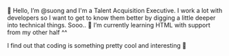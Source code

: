 👋 Hello, I’m @suong and I'm a Talent Acquisition Executive. 
I work a lot with developers so I want to get to know them better by digging a little deeper into technical things.
Sooo..
🌱 I’m currently learning HTML with support from my other half ^^

I find out that coding is something pretty cool and interesting 💞️ 

<!---
thaosuongtruong/thaosuongtruong is a ✨ special ✨ repository because its `README.md` (this file) appears on your GitHub profile.
You can click the Preview link to take a look at your changes.
--->
